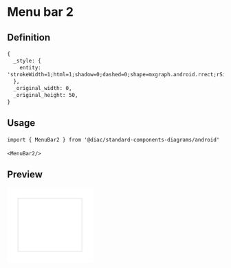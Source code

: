 # Menu bar 2

## Definition

```
{
  _style: { 
    entity: 'strokeWidth=1;html=1;shadow=0;dashed=0;shape=mxgraph.android.rrect;rSize=0;strokeColor=#eeeeee;fillColor=#ffffff;gradientColor=none;',
  },
  _original_width: 0,
  _original_height: 50,
}
```

## Usage

```
import { MenuBar2 } from '@diac/standard-components-diagrams/android'

<MenuBar2/>
```

## Preview

<img src="./menu-bar-2.png" width="200"/>
